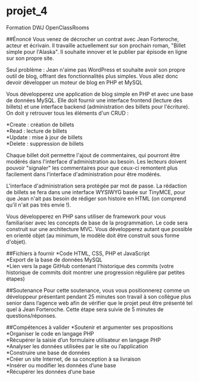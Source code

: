 # projet_4

Formation DWJ OpenClassRooms

##Énoncé
Vous venez de décrocher un contrat avec Jean Forteroche, acteur et écrivain. Il travaille actuellement sur son prochain roman, "Billet simple pour l'Alaska". Il souhaite innover et le publier par épisode en ligne sur son propre site.

Seul problème : Jean n'aime pas WordPress et souhaite avoir son propre outil de blog, offrant des fonctionnalités plus simples. Vous allez donc devoir développer un moteur de blog en PHP et MySQL

Vous développerez une application de blog simple en PHP et avec une base de données MySQL. Elle doit fournir une interface frontend (lecture des billets) et une interface backend (administration des billets pour l'écriture). On doit y retrouver tous les éléments d'un CRUD :

*Create : création de billets  
*Read : lecture de billets  
*Update : mise à jour de billets  
*Delete : suppression de billets 
 
Chaque billet doit permettre l'ajout de commentaires, qui pourront être modérés dans l'interface d'administration au besoin.
Les lecteurs doivent pouvoir "signaler" les commentaires pour que ceux-ci remontent plus facilement dans l'interface d'administration pour être modérés.

L'interface d'administration sera protégée par mot de passe. La rédaction de billets se fera dans une interface WYSIWYG basée sur TinyMCE, pour que Jean n'ait pas besoin de rédiger son histoire en HTML (on comprend qu'il n'ait pas très envie !).

Vous développerez en PHP sans utiliser de framework pour vous familiariser avec les concepts de base de la programmation. Le code sera construit sur une architecture MVC. Vous développerez autant que possible en orienté objet (au minimum, le modèle doit être construit sous forme d'objet).

##Fichiers à fournir
*Code HTML, CSS, PHP et JavaScript  
*Export de la base de données MySQL  
*Lien vers la page GitHub contenant l'historique des commits
(votre historique de commits doit montrer une progression régulière par petites étapes)

##Soutenance
Pour cette soutenance, vous vous positionnerez comme un développeur présentant pendant 25 minutes son travail à son collègue plus senior dans l’agence web afin de vérifier que le projet peut être présenté tel quel à Jean Forteroche. Cette étape sera suivie de 5 minutes de questions/réponses.

##Compétences à valider
*Soutenir et argumenter ses propositions  
*Organiser le code en langage PHP  
*Récupérer la saisie d’un formulaire utilisateur en langage PHP  
*Analyser les données utilisées par le site ou l’application  
*Construire une base de données  
*Créer un site Internet, de sa conception à sa livraison  
*Insérer ou modifier les données d’une base  
*Récupérer les données d’une base